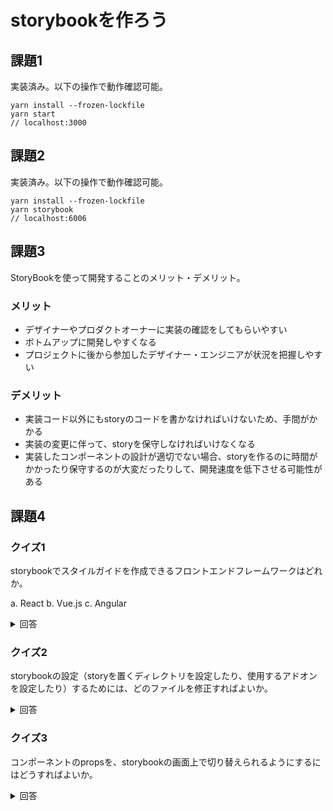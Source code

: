 # storybookを作ろう

## 課題1

実装済み。以下の操作で動作確認可能。

```shell
yarn install --frozen-lockfile
yarn start
// localhost:3000
```

## 課題2

実装済み。以下の操作で動作確認可能。

```shell
yarn install --frozen-lockfile
yarn storybook
// localhost:6006
```

## 課題3

StoryBookを使って開発することのメリット・デメリット。

### メリット

- デザイナーやプロダクトオーナーに実装の確認をしてもらいやすい
- ボトムアップに開発しやすくなる
- プロジェクトに後から参加したデザイナー・エンジニアが状況を把握しやすい

### デメリット

- 実装コード以外にもstoryのコードを書かなければいけないため、手間がかかる
- 実装の変更に伴って、storyを保守しなければいけなくなる
- 実装したコンポーネントの設計が適切でない場合、storyを作るのに時間がかかったり保守するのが大変だったりして、開発速度を低下させる可能性がある

## 課題4

### クイズ1

storybookでスタイルガイドを作成できるフロントエンドフレームワークはどれか。

a. React
b. Vue.js
c. Angular

<details>
  <summary>回答</summary>

**a, b, c**

</details>

### クイズ2

storybookの設定（storyを置くディレクトリを設定したり、使用するアドオンを設定したり）するためには、どのファイルを修正すればよいか。

<details>
  <summary>回答</summary>

  `.storybook/main.js`
</details>

### クイズ3

コンポーネントのpropsを、storybookの画面上で切り替えられるようにするにはどうすればよいか。

<details>
  <summary>回答</summary>

  （例）default exportのオブジェクト（componentとかtitleとかあるやつ）に`argTypes: { propsName: { control: 'xxx' } }`を追加する。
  <https://storybook.js.org/docs/react/essentials/controls>

</details>
